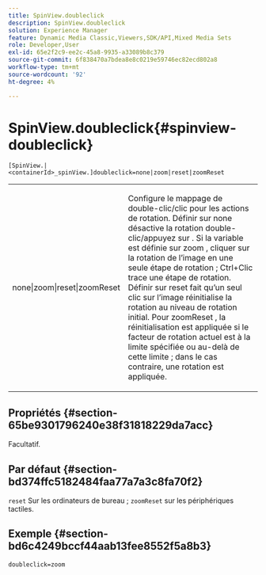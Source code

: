 ```yaml
---
title: SpinView.doubleclick
description: SpinView.doubleclick
solution: Experience Manager
feature: Dynamic Media Classic,Viewers,SDK/API,Mixed Media Sets
role: Developer,User
exl-id: 65e2f2c9-ee2c-45a8-9935-a33089b8c379
source-git-commit: 6f838470a7bdea8e8c0219e59746ec82ecd802a8
workflow-type: tm+mt
source-wordcount: '92'
ht-degree: 4%

---
```


# SpinView.doubleclick{#spinview-doubleclick}

`[SpinView.|<containerId>_spinView.]doubleclick=none|zoom|reset|zoomReset`

<table id="table_2D828A5750644B9CB95A2989C36F15F1"> 
 <tbody> 
  <tr> 
   <td colname="col1"> <p> <span class="codeph"> none|zoom|reset|zoomReset </span> </p> </td> 
   <td colname="col2"> <p> Configure le mappage de double-clic/clic pour les actions de rotation. Définir sur <span class="codeph"> none </span> désactive la rotation double-clic/appuyez sur . Si la variable est définie sur <span class="codeph"> zoom </span>, cliquer sur la rotation de l’image en une seule étape de rotation ; Ctrl+Clic trace une étape de rotation. Définir sur <span class="codeph"> reset </span> fait qu’un seul clic sur l’image réinitialise la rotation au niveau de rotation initial. Pour <span class="codeph"> zoomReset </span>, la réinitialisation est appliquée si le facteur de rotation actuel est à la limite spécifiée ou au-delà de cette limite ; dans le cas contraire, une rotation est appliquée. </p> </td> 
  </tr> 
 </tbody> 
</table>

## Propriétés {#section-65be9301796240e38f31818229da7acc}

Facultatif.

## Par défaut {#section-bd374ffc5182484faa77a7a3c8fa70f2}

`reset` Sur les ordinateurs de bureau ; `zoomReset` sur les périphériques tactiles.

## Exemple {#section-bd6c4249bccf44aab13fee8552f5a8b3}

`doubleclick=zoom`
